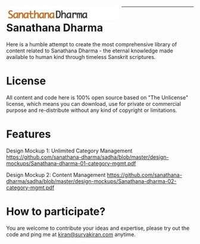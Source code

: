<img src="https://github.com/sanathana-dharma/sadha/blob/master/images/logo.png"
     width="300px"
     alt="Sanathana Dharma"
     style="float: left; margin-right: 10px;" />

<hr />

Sanathana Dharma
===========

Here is a humble attempt to create the most comprehensive library of content related to Sanathana Dharma - the eternal knowledge made available to human kind through timeless Sanskrit scriptures. 


License
===========
All content and code here is 100% open source based on "The Unlicense" license, which means you can download, use for private or commercial purpose and re-distribute without any kind of copyright or limitations. 


Features 
===========
Design Mockup 1: Unlimited Category Management
https://github.com/sanathana-dharma/sadha/blob/master/design-mockups/Sanathana-dharma-01-category-mgmt.pdf

Design Mockup 2: Content Management
https://github.com/sanathana-dharma/sadha/blob/master/design-mockups/Sanathana-dharma-02-category-mgmt.pdf

How to participate?
===========
You are welcome to contribute your ideas and expertise, please try out the code and ping me at kiran@suryakiran.com anytime.



